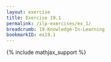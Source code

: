 ```yaml
---
layout: exercise
title: Exercise 19.1
permalink: /ilp-exercises/ex_1/
breadcrumb: 19-Knowledge-In-Learning
bookmarkID: ex19.1
---
```


{% include mathjax_support %}
